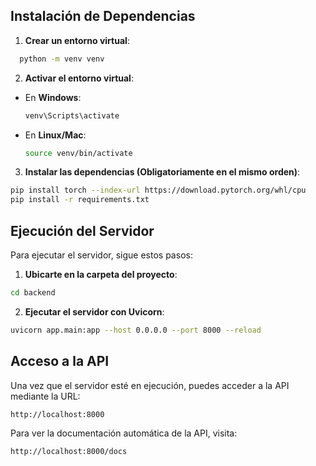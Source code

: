 ## Instalación de Dependencias

1. **Crear un entorno virtual**:

  ```bash
    python -m venv venv
  ```

2. **Activar el entorno virtual**:
- En **Windows**:
  ```bash
  venv\Scripts\activate
  ```
- En **Linux/Mac**:
  ```bash
  source venv/bin/activate
  ```

3. **Instalar las dependencias (Obligatoriamente en el mismo orden)**:

  ```bash
  pip install torch --index-url https://download.pytorch.org/whl/cpu
  pip install -r requirements.txt
  ```
  
## Ejecución del Servidor

Para ejecutar el servidor, sigue estos pasos:

1. **Ubicarte en la carpeta del proyecto**:

  ```bash
  cd backend
  ```

2. **Ejecutar el servidor con Uvicorn**:

  ```bash
  uvicorn app.main:app --host 0.0.0.0 --port 8000 --reload
  ```

## Acceso a la API

Una vez que el servidor esté en ejecución, puedes acceder a la API mediante la URL:

  ```bash
  http://localhost:8000
  ```

Para ver la documentación automática de la API, visita:

  ```bash
  http://localhost:8000/docs
  ```
